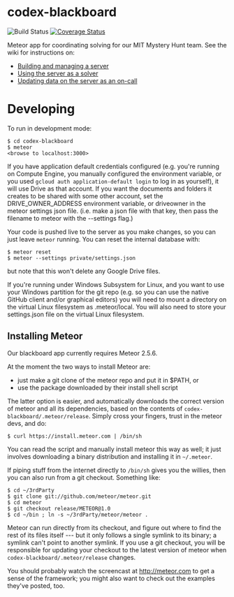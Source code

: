 codex-blackboard
================

![Build Status](https://github.com/Torgen/codex-blackboard/actions/workflows/test.yml/badge.svg)
[![Coverage Status](https://coveralls.io/repos/github/Torgen/codex-blackboard/badge.svg?branch=master)](https://coveralls.io/github/Torgen/codex-blackboard?branch=master)

Meteor app for coordinating solving for our MIT Mystery Hunt team. See the wiki for instructions on:
* [Building and managing a server](./docs/Operations.md)
* [Using the server as a solver](./docs/Solving.md)
* [Updating data on the server as an on-call](./docs/Oncall.md)
  
Developing
==========

To run in development mode:

    $ cd codex-blackboard
    $ meteor
    <browse to localhost:3000>

If you have application default credentials configured (e.g. you're running on
Compute Engine, you manually configured the environment variable, or you used
`gcloud auth application-default login` to log in as yourself), it will use
Drive as that account. If you want the documents and folders it creates to be
shared with some other account, set the DRIVE_OWNER_ADDRESS environment
variable, or driveowner in the meteor settings json file. (i.e. make a json
file with that key, then pass the filename to meteor with the --settings flag.)

Your code is pushed live to the server as you make changes, so
you can just leave `meteor` running. You can reset the internal database with:

    $ meteor reset
    $ meteor --settings private/settings.json

but note that this won't delete any Google Drive files.

If you're running under Windows Subsystem for Linux, and you want to use your
Windows partition for the git repo (e.g. so you can use the native GitHub
client and/or graphical editors) you will need to mount a directory on the
virtual Linux filesystem as .meteor/local. You will also need to store your
settings.json file on the virtual Linux filesystem.

## Installing Meteor

Our blackboard app currently requires Meteor 2.5.6.

At the moment the two ways to install Meteor are:

* just make a git clone of the meteor repo and put it in $PATH, or
* use the package downloaded by their install shell script

The latter option is easier, and automatically downloads the correct
version of meteor and all its dependencies, based on the contents of
`codex-blackboard/.meteor/release`.  Simply cross your fingers, trust
in the meteor devs, and do:

    $ curl https://install.meteor.com | /bin/sh

You can read the script and manually install meteor this way as well;
it just involves downloading a binary distribution and installing it
in `~/.meteor`.

If piping stuff from the internet directly to `/bin/sh` gives you the
willies, then you can also run from a git checkout.  Something like:

    $ cd ~/3rdParty
    $ git clone git://github.com/meteor/meteor.git
    $ cd meteor
    $ git checkout release/METEOR@1.0
    $ cd ~/bin ; ln -s ~/3rdParty/meteor/meteor .

Meteor can run directly from its checkout, and figure out where to
find the rest of its files itself --- but it only follows a single symlink
to its binary; a symlink can't point to another symlink.  If you use a
git checkout, you will be responsible for updating your checkout to
the latest version of meteor when `codex-blackboard/.meteor/release`
changes.

You should probably watch the screencast at http://meteor.com to get a sense
of the framework; you might also want to check out the examples they've
posted, too.
